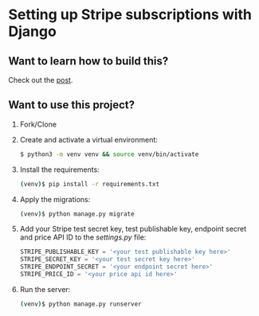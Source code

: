 # Setting up Stripe subscriptions with Django

## Want to learn how to build this?

Check out the [post]().

## Want to use this project?

1. Fork/Clone

1. Create and activate a virtual environment:

    ```sh
    $ python3 -m venv venv && source venv/bin/activate
    ```

1. Install the requirements:

    ```sh
    (venv)$ pip install -r requirements.txt
    ```

1. Apply the migrations:

    ```sh
    (venv)$ python manage.py migrate
    ```

1. Add your Stripe test secret key, test publishable key, endpoint secret and price API ID to the *settings.py* file:

    ```python
    STRIPE_PUBLISHABLE_KEY = '<your test publishable key here>'
    STRIPE_SECRET_KEY = '<your test secret key here>'
    STRIPE_ENDPOINT_SECRET = '<your endpoint secret here>'
    STRIPE_PRICE_ID = '<your price api id here>'
    ```

1. Run the server:

    ```sh
    (venv)$ python manage.py runserver
    ```
